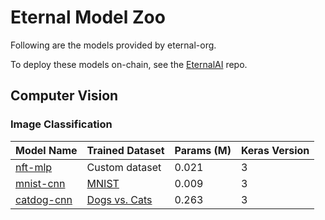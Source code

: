 # Eternal Model Zoo

Following are the models provided by eternal-org.

To deploy these models on-chain, see the [EternalAI](https://github.com/eternalai-org/eternalai) repo.


## Computer Vision

### Image Classification

| Model Name | Trained Dataset   | Params (M)    | Keras Version |
|------------|-------------------|---------------|---------------|
| [nft-mlp](computer-vision/image-classification/nft-mlp) | Custom dataset | 0.021 | 3 |
| [mnist-cnn](computer-vision/image-classification/mnist-cnn) | [MNIST](https://www.kaggle.com/datasets/hojjatk/mnist-dataset) | 0.009 | 3 |
| [catdog-cnn](computer-vision/image-classification/catdog-cnn) | [Dogs vs. Cats](https://www.kaggle.com/c/dogs-vs-cats) | 0.263 | 3 |
